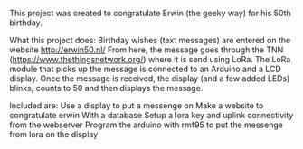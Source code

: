 This project was created to congratulate Erwin (the geeky way) for his 50th birthday.

What this project does:
Birthday wishes (text messages) are entered on the website http://erwin50.nl/
From here, the message goes through the TNN (https://www.thethingsnetwork.org/) where it is send using LoRa.
The LoRa module that picks up the message is connected to an Arduino and a LCD display.
Once the message is received, the display (and a few added LEDs) blinks, counts to 50 and then displays the message.


Included are:
Use a display to put a messenge on
Make a website to congratulate erwin
With a database
Setup a lora key and uplink connectivity from the webserver
Program the arduino with rmf95 to put the messenge from lora on the display
